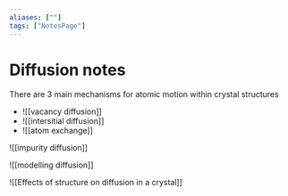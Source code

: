 ```yaml
---
aliases: [""]
tags: ["NotesPage"]
---
```


# Diffusion notes
There are 3 main mechanisms for atomic motion within crystal structures
- ![[vacancy diffusion]]
- ![[intersitial diffusion]]
- ![[atom exchange]]

![[impurity diffusion]]

![[modelling diffusion]]

![[Effects of structure on diffusion in a crystal]]